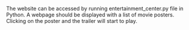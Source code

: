 The website can be accessed by running entertainment_center.py file in Python.
A webpage should be displayed with a list of movie posters.
Clicking on the poster and the trailer will start to play.
